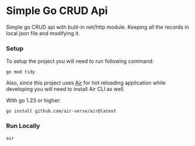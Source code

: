 # Simple Go CRUD Api

Simple go CRUD api with bulit-in net/http module.
Keeping all the records in local json file and modifying it.

### Setup

To setup the project you will need to run following command:

```shell
go mod tidy
```

Also, since this project uses [Air](https://github.com/air-verse/air) for hot reloading application while developing you will need to install Air CLI as well.

With go 1.23 or higher:

```shell
go install github.com/air-verse/air@latest
```

### Run Locally

```shell
air
```

